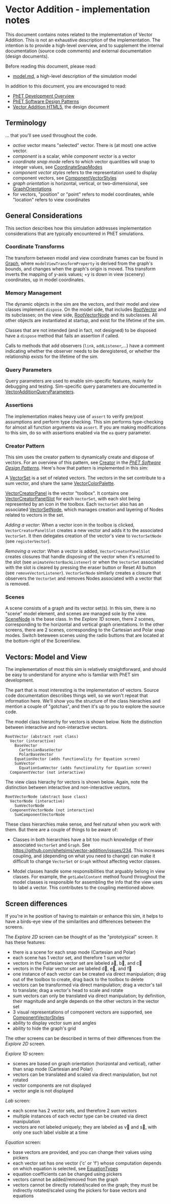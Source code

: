 # Vector Addition - implementation notes

This document contains notes related to the implementation of Vector Addition. 
This is not an exhaustive description of the implementation.  The intention is 
to provide a high-level overview, and to supplement the internal documentation 
(source code comments) and external documentation (design documents).  

Before reading this document, please read:
* [model.md](https://github.com/phetsims/vector-addition/blob/master/doc/model.md), a high-level description of the simulation model

In addition to this document, you are encouraged to read: 
* [PhET Development Overview](http://bit.ly/phet-html5-development-overview)  
* [PhET Software Design Patterns](https://github.com/phetsims/phet-info/blob/master/doc/phet-software-design-patterns.md)
* [Vector Addition HTML5](https://docs.google.com/document/d/1opnDgqIqIroo8VK0CbOyQ5608_g11MSGZXnFlI8k5Ds/edit), the design document

## Terminology

... that you'll see used throughout the code.

* _active_ vector means "selected" vector.  There is (at most) one active vector.
* _component_ is a scalar, while _component vector_ is a vector
* _coordinate snap mode_ refers to which vector quantities will snap to integer values, see [CoordinateSnapModes](https://github.com/phetsims/vector-addition/blob/master/js/common/model/CoordinateSnapModes.js)
* _component vector styles_ refers to the representation used to display component vectors, see [ComponentVectorStyles](https://github.com/phetsims/vector-addition/blob/master/js/common/model/ComponentVectorStyles.js)
* _graph orientation_ is horizontal, vertical, or two-dimensional, see [GraphOrientations](https://github.com/phetsims/vector-addition/blob/master/js/common/model/GraphOrientations.js)
* for vectors, "position" or "point" refers to model coordinates, while "location" refers to view coordinates

## General Considerations

This section describes how this simulation addresses implementation considerations that are typically encountered in PhET simulations.

### Coordinate Transforms
The transform between model and view coordinate frames can be found in [Graph](https://github.com/phetsims/vector-addition/blob/master/js/common/model/Graph.js), where `modelViewTransformProperty` is derived from the graph's bounds, and changes when the graph's origin is moved.  This transform inverts the mapping of y-axis values; +y is down in view (scenery) coordinates, up in model coordinates.

### Memory Management
The dynamic objects in the sim are the vectors, and their model and view classes implement `dispose`. On the model side, that includes [RootVector](https://github.com/phetsims/vector-addition/blob/master/js/common/model/RootVector.js) and its subclasses; on the view side, [RootVectorNode](https://github.com/phetsims/vector-addition/blob/master/js/common/view/RootVectorNode.js) and its subclasses.  All other objects are instantiated at startup, and exist for the lifetime of the sim.  

Classes that are not intended (and in fact, not designed) to be disposed have a `dispose` method that fails an assertion if called.  

Calls to methods that add observers (`link`, `addListener`,...) have a comment indicating whether the observer needs to be deregistered, or whether the relationship exists for the lifetime of the sim.

### Query Parameters
Query parameters are used to enable sim-specific features, mainly for debugging and
testing. Sim-specific query parameters are documented in
[VectorAdditionQueryParameters](https://github.com/phetsims/vector-addition/blob/master/js/common/VectorAdditionQueryParameters.js).

### Assertions
The implementation makes heavy use of `assert` to verify pre/post assumptions and perform type checking. 
This sim performs type-checking for almost all function arguments via `assert`. If you are making modifications to this sim, do so with assertions enabled via the `ea` query parameter.

### Creator Pattern
This sim uses the creator pattern to dynamically create and dispose of vectors. For an overview of this pattern, see [Creator](https://github.com/phetsims/phet-info/blob/master/doc/phet-software-design-patterns.md#creator-with-drag-forwarding) in the [_PhET Software Design Patterns_](https://github.com/phetsims/phet-info/blob/master/doc/phet-software-design-patterns.md). Here's how that pattern is implemented in this sim:

A [VectorSet](https://github.com/phetsims/vector-addition/blob/master/js/common/model/VectorSet.js) is a set of related vectors. The vectors in the set contribute to a sum vector, and share the same [VectorColorPalette](https://github.com/phetsims/vector-addition/blob/master/js/common/model/VectorColorPalette.js).

[VectorCreatorPanel](https://github.com/phetsims/vector-addition/blob/master/js/common/view/VectorCreatorPanel.js) is the vector "toolbox". It contains one [VectorCreatorPanelSlot](https://github.com/phetsims/vector-addition/blob/master/js/common/view/VectorCreatorPanelSlot.js) for each `VectorSet`, with each slot being represented by an icon in the toolbox.  Each `VectorSet` also has an associated [VectorSetNode](https://github.com/phetsims/vector-addition/blob/master/js/common/view/VectorSetNode.js), which manages creation and layering of Nodes related to vectors in the set. 

_Adding a vector_: When a vector icon in the toolbox is clicked, `VectorCreatorPanelSlot` creates a new vector and adds it to the associated `VectorSet`.  It then delegates creation of the vector's view to `VectorSetNode` (see `registerVector`).

_Removing a vector_: When a vector is added, `VectorCreatorPanelSlot` creates closures that handle disposing of the vector when it's returned to the slot (see `animateVectorBackListener`) or when the `VectorSet` associated with the slot is cleared by pressing the eraser button or Reset All button (see `removeVectorListener`).  `VectorSetNode` similarly creates a closure that observers the `VectorSet` and removes Nodes associated with a vector that is removed.  

### Scenes
A scene consists of a graph and its vector set(s). In this sim, there is no "scene" model element, and scenes are managed sole by the view. [SceneNode](https://github.com/phetsims/vector-addition/blob/master/js/common/view/SceneNode.js) is the base class. In the _Explore 1D_ screen, there 2 scenes, corresponding to the horizontal and vertical graph orientations. In the other screens, there are 2 scenes, corresponding to the Cartesian and Polar snap modes. Switch beteween scenes using the radio buttons that are located at the bottom-right of the ScreenView.

## Vectors: Model and View

The implementation of most this sim is relatively straightforward, and should be easy to understand for anyone who is
familiar with PhET sim development.  

The part that is most interesting is the implementation of vectors. Source code documentation descriibes things well, so we won't repeat that information here. We'll show you the structure of the class hierachies and mention a couple of "gotchas", and then it's up to you to explore the source code. 

The model class hierarchy for vectors is shown below. Note the distinction between interactive and non-interactive vectors.

``` 
RootVector (abstract root class)
  Vector (interactive)
    BaseVector
      CartesianBaseVector
      PolarBaseVector
    EquationVector (adds functionality for Equation screen)
    SumVector
      EquationSumVector (adds functionality for Equation screen)
  ComponentVector (not interactive)
```

The view class hierachy for vectors is shown below. Again, note the distinction between interactive and non-interactive vectors.

```
RootVectorNode (abstract base class)
  VectorNode (interactive) 
    SumVectorNode
  ComponentVectorNode (not interactive)
    SumComponentVectorNode 
```

These class hierarchies make sense, and feel natural when you work with them. But there are a couple of things to be aware of:

* Classes in both hierarchies have a bit too much knowledge of their associated `VectorSet` and `Graph`. See https://github.com/phetsims/vector-addition/issues/234.  This increases coupling, and (depending on what you
need to change) can make it difficult to change `VectorSet` or `Graph` without affecting vector classes.

* Model classes handle some responsibilities that arguably belong in view classes. For example, the `getLabelContent` method found throughout the model classes is responsible for assembling the info that the view uses to label a vector. This contributes to the coupling mentioned above.

## Screen differences

If you're in he position of having to maintain or enhance this sim, it helps to have a birds-eye view of the similarities
and differences between the screens.

The _Explore 2D_ screen can be thought of as the "prototypical" screen. It has these features:
* there is a scene for each snap mode (Cartesian and Polar)
* each scene has 1 vector set, and therefore 1 sum vector
* vectors in the Cartesian vector set are labeled a&#8407;, b&#8407;, and c&#8407;
* vectors in the Polar vector set are labeled d&#8407;, e&#8407;, and f&#8407;
* one instance of each vector can be created via direct manipulation; drag out of the toolbox to create, drag back to the toolbox to delete
* vectors can be transformed via direct manipulation; drag a vector's tail to translate; drag a vector's head to scale and rotate
* sum vectors can only be translated via direct manipulation; by definition, their magnitude and angle depends on the other vectors in the vector set
* 3 visual representations of component vectors are supported, see [ComponentVectorStyles](https://github.com/phetsims/vector-addition/blob/master/js/common/model/ComponentVectorStyles.js)
* ability to display vector sum and angles
* ability to hide the graph's grid

The other screens can be described in terms of their differences from the _Explore 2D_ screen.

_Explore 1D_ screen:
* scenes are based on graph orientation (horizontal and vertical), rather than snap mode (Cartesian and Polar)
* vectors can be translated and scaled via direct manipulation, but not rotated
* vector components are not displayed
* vector angle is not displayed

_Lab_ screen:
* each scene has 2 vector sets, and therefore 2 sum vectors
* multiple instances of each vector type can be created via direct manipulation
* vectors are not labeled uniquely; they are labeled as v&#8407; and s&#8407;, with only one such label visible at a time

_Equation_ screen:
* base vectors are provided, and you can change their values using pickers
* each vector set has one vector ('c' or 'f') whose computation depends on which equation is selected, see [EquationTypes](https://github.com/phetsims/vector-addition/blob/master/js/equation/model/EquationTypes.js)
* equation coefficients can be changed using pickers 
* vectors cannot be added/removed from the graph
* vectors cannot be directly rotated/scaled on the graph; they must be indirectly rotated/scaled using the pickers for base vectors and equations

